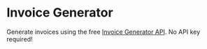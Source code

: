 # Invoice Generator

Generate invoices using the free [Invoice Generator API](https://invoice-generator.com/developers). No API key required!
